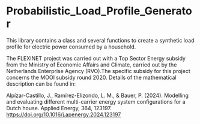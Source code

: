 # Probabilistic_Load_Profile_Generator
This library contains a class and several functions to create a synthetic load profile for electric power consumed by a household.

The FLEXINET project was carried out with a Top Sector Energy subsidy from the Ministry of Economic Affairs and Climate, carried out by the Netherlands Enterprise Agency (RVO).The specific subsidy for this project concerns the MOOI subsidy round 2020.
Details of the mathematical description can be found in:

Alpízar-Castillo, J., Ramírez-Elizondo, L. M., & Bauer, P. (2024). Modelling and evaluating different multi-carrier energy system configurations for a Dutch house. Applied Energy, 364, 123197. https://doi.org/10.1016/j.apenergy.2024.123197
